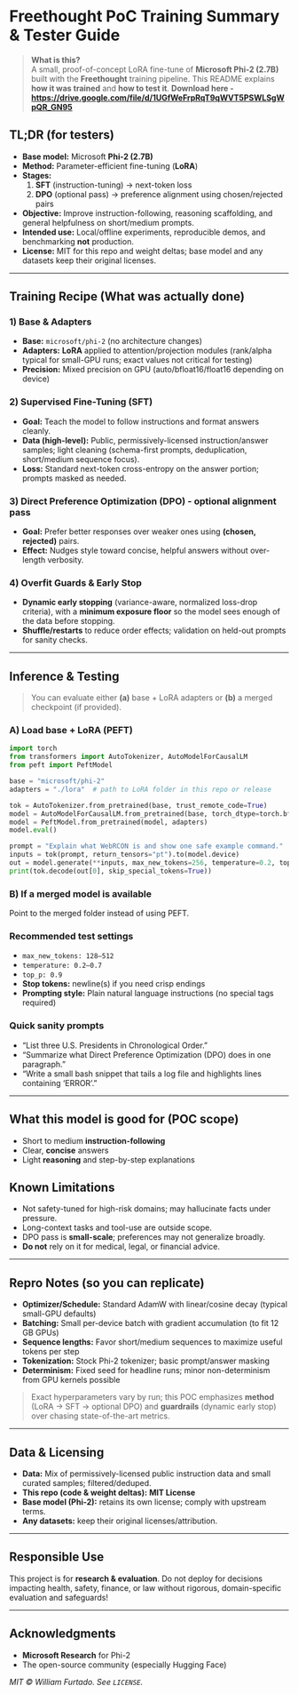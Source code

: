 # Freethought PoC Training Summary & Tester Guide

> **What is this?**  
> A small, proof-of-concept LoRA fine-tune of **Microsoft Phi-2 (2.7B)** built with the **Freethought** training pipeline. This README explains **how it was trained** and **how to test it**.
> **Download here - https://drive.google.com/file/d/1UGfWeFrpRqT9qWVT5PSWLSgWpQR_GN95**

## TL;DR (for testers)

- **Base model:** Microsoft **Phi-2 (2.7B)**
- **Method:** Parameter-efficient fine-tuning (**LoRA**)
- **Stages:**
  1) **SFT** (instruction-tuning) → next-token loss  
  2) **DPO** (optional pass) → preference alignment using chosen/rejected pairs
- **Objective:** Improve instruction-following, reasoning scaffolding, and general helpfulness on short/medium prompts.
- **Intended use:** Local/offline experiments, reproducible demos, and benchmarking **not** production.
- **License:** MIT for this repo and weight deltas; base model and any datasets keep their original licenses.

---

## Training Recipe (What was actually done)

### 1) Base & Adapters
- **Base:** `microsoft/phi-2` (no architecture changes)
- **Adapters:** **LoRA** applied to attention/projection modules (rank/alpha typical for small-GPU runs; exact values not critical for testing)
- **Precision:** Mixed precision on GPU (auto/bfloat16/float16 depending on device)

### 2) Supervised Fine-Tuning (SFT)
- **Goal:** Teach the model to follow instructions and format answers cleanly.
- **Data (high-level):** Public, permissively-licensed instruction/answer samples; light cleaning (schema-first prompts, deduplication, short/medium sequence focus).
- **Loss:** Standard next-token cross-entropy on the answer portion; prompts masked as needed.

### 3) Direct Preference Optimization (DPO) - optional alignment pass
- **Goal:** Prefer better responses over weaker ones using **(chosen, rejected)** pairs.
- **Effect:** Nudges style toward concise, helpful answers without over-length verbosity.

### 4) Overfit Guards & Early Stop
- **Dynamic early stopping** (variance-aware, normalized loss-drop criteria), with a **minimum exposure floor** so the model sees enough of the data before stopping.
- **Shuffle/restarts** to reduce order effects; validation on held-out prompts for sanity checks.

---

## Inference & Testing

> You can evaluate either **(a)** base + LoRA adapters or **(b)** a merged checkpoint (if provided).

### A) Load base + LoRA (PEFT)
```python
import torch
from transformers import AutoTokenizer, AutoModelForCausalLM
from peft import PeftModel

base = "microsoft/phi-2"
adapters = "./lora"  # path to LoRA folder in this repo or release

tok = AutoTokenizer.from_pretrained(base, trust_remote_code=True)
model = AutoModelForCausalLM.from_pretrained(base, torch_dtype=torch.bfloat16, device_map="auto")
model = PeftModel.from_pretrained(model, adapters)
model.eval()

prompt = "Explain what WebRCON is and show one safe example command."
inputs = tok(prompt, return_tensors="pt").to(model.device)
out = model.generate(**inputs, max_new_tokens=256, temperature=0.2, top_p=0.9)
print(tok.decode(out[0], skip_special_tokens=True))
```

### B) If a merged model is available
Point to the merged folder instead of using PEFT.

### Recommended test settings
- `max_new_tokens: 128–512`
- `temperature: 0.2–0.7`
- `top_p: 0.9`
- **Stop tokens:** newline(s) if you need crisp endings
- **Prompting style:** Plain natural language instructions (no special tags required)

### Quick sanity prompts
- “List three U.S. Presidents in Chronological Order.”  
- “Summarize what Direct Preference Optimization (DPO) does in one paragraph.”  
- “Write a small bash snippet that tails a log file and highlights lines containing ‘ERROR’.”

---

## What this model is **good for** (POC scope)

- Short to medium **instruction-following**
- Clear, **concise** answers
- Light **reasoning** and step-by-step explanations

## Known Limitations

- Not safety-tuned for high-risk domains; may hallucinate facts under pressure.
- Long-context tasks and tool-use are outside scope.
- DPO pass is **small-scale**; preferences may not generalize broadly.
- **Do not** rely on it for medical, legal, or financial advice.

---

## Repro Notes (so you can replicate)

- **Optimizer/Schedule:** Standard AdamW with linear/cosine decay (typical small-GPU defaults)
- **Batching:** Small per-device batch with gradient accumulation (to fit 12 GB GPUs)
- **Sequence lengths:** Favor short/medium sequences to maximize useful tokens per step
- **Tokenization:** Stock Phi-2 tokenizer; basic prompt/answer masking
- **Determinism:** Fixed seed for headline runs; minor non-determinism from GPU kernels possible

> Exact hyperparameters vary by run; this POC emphasizes **method** (LoRA → SFT → optional DPO) and **guardrails** (dynamic early stop) over chasing state-of-the-art metrics.

---

## Data & Licensing

- **Data:** Mix of permissively-licensed public instruction data and small curated samples; filtered/deduped.
- **This repo (code & weight deltas):** **MIT License**
- **Base model (Phi-2):** retains its own license; comply with upstream terms.
- **Any datasets:** keep their original licenses/attribution.

---

## Responsible Use

This project is for **research & evaluation**. Do not deploy for decisions impacting health, safety, finance, or law without rigorous, domain-specific evaluation and safeguards!

---

## Acknowledgments

- **Microsoft Research** for Phi-2
- The open-source community (especially Hugging Face)

*MIT © William Furtado. See `LICENSE`.*
